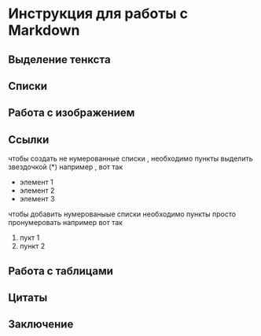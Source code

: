 # Инструкция для работы с Markdown

## Выделение тенкста

## Списки

## Работа с изображением 

## Ссылки 

чтобы создать не нумерованные списки , необходимо пункты выделить звездочкой (*) например , вот так 
* элемент 1
* элемент 2
* элемент 3

чтобы добавить нумерованыые списки необходимо пункты просто пронумеровать например вот так 

1. пукт 1
2. пункт 2

## Работа с таблицами 

## Цитаты

## Заключение 